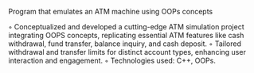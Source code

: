 Program that emulates an ATM machine using OOPs concepts

◦ Conceptualized and developed a cutting-edge ATM simulation project integrating OOPS concepts, replicating
 essential ATM features like cash withdrawal, fund transfer, balance inquiry, and cash deposit.
◦ Tailored withdrawal and transfer limits for distinct account types, enhancing user interaction and engagement.
◦ Technologies used: C++, OOPs.
